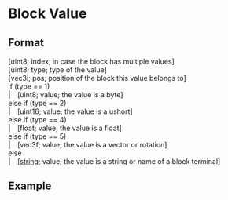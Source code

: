 # Block Value
## Format
[uint8; index; in case the block has multiple values]\
[uint8; type; type of the value]\
[vec3i; pos; position of the block this value belongs to]\
if (type == 1)\
|&emsp;[uint8; value; the value is a byte]\
else if (type == 2)\
|&emsp;[uint16; value; the value is a ushort]\
else if (type == 4)\
|&emsp;[float; value; the value is a float]\
else if (type == 5)\
|&emsp;[vec3f; value; the value is a vector or rotation]\
else\
|&emsp;[[string](https://github.com/BitcoderCZ/Fancade_Game_Format/blob/main/string.md); value; the value is a string or name of a block terminal]
## Example